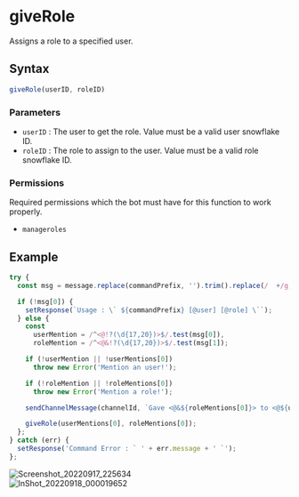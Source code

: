 # giveRole
Assigns a role to a specified user.

## Syntax
```js
giveRole(userID, roleID)
```

### Parameters
- `userID` : The user to get the role. Value must be a valid user snowflake ID.
- `roleID` : The role to assign to the user. Value must be a valid role snowflake ID.

### Permissions
Required permissions which the bot must have for this function to work properly.
- `manageroles`

## Example
```js
try {
  const msg = message.replace(commandPrefix, '').trim().replace(/  +/g, ' ').split(' ', 2);

  if (!msg[0]) {
    setResponse(`Usage : \` ${commandPrefix} [@user] [@role] \``);
  } else {
    const
      userMention = /^<@!?(\d{17,20})>$/.test(msg[0]),
      roleMention = /^<@&!?(\d{17,20})>$/.test(msg[1]);

    if (!userMention || !userMentions[0])
      throw new Error('Mention an user!');

    if (!roleMention || !roleMentions[0])
      throw new Error('Mention a role!');

    sendChannelMessage(channelId, `Gave <@&${roleMentions[0]}> to <@${userMentions[0]}>!`);

    giveRole(userMentions[0], roleMentions[0]);
  };
} catch (err) {
  setResponse('Command Error : ` ' + err.message + ' `');
};
```

![Screenshot_20220917_225634](https://user-images.githubusercontent.com/95774950/190871610-33a41da6-e74c-414d-91a3-4904f1200394.png)\
![InShot_20220918_000019652](https://user-images.githubusercontent.com/95774950/190871625-9e676924-68b4-4189-9bba-44a7c3cf4488.jpg)
